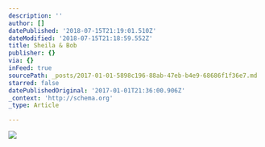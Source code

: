 ```yaml
---
description: ''
author: []
datePublished: '2018-07-15T21:19:01.510Z'
dateModified: '2018-07-15T21:18:59.552Z'
title: Sheila & Bob
publisher: {}
via: {}
inFeed: true
sourcePath: _posts/2017-01-01-5898c196-88ab-47eb-b4e9-68686f1f36e7.md
starred: false
datePublishedOriginal: '2017-01-01T21:36:00.906Z'
_context: 'http://schema.org'
_type: Article

---
```

![](https://the-grid-user-content.s3-us-west-2.amazonaws.com/08ad4436-bac6-4353-8078-abf5523d1a4c.jpg)